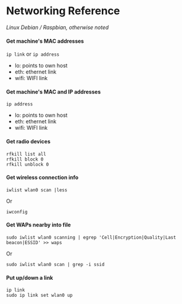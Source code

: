 # Networking Reference
*Linux Debian / Raspbian, otherwise noted*

#### Get machine's MAC addresses

```ip link``` or ```ip address```

- lo: points to own host
- eth: ethernet link
- wifi: WIFI link

#### Get machine's MAC and IP addresses

```ip address```

- lo: points to own host
- eth: ethernet link
- wifi: WIFI link

#### Get radio devices

```
rfkill list all
rfkill block 0
rfkill unblock 0
```

#### Get wireless connection info

```iwlist wlan0 scan |less```

Or

```iwconfig```

#### Get WAPs nearby into file

```sudo iwlist wlan0 scanning | egrep 'Cell|Encryption|Quality|Last beacon|ESSID' >> waps```

Or

```sudo iwlist wlan0 scan | grep -i ssid```

#### Put up/down a link

```
ip link
sudo ip link set wlan0 up
```
